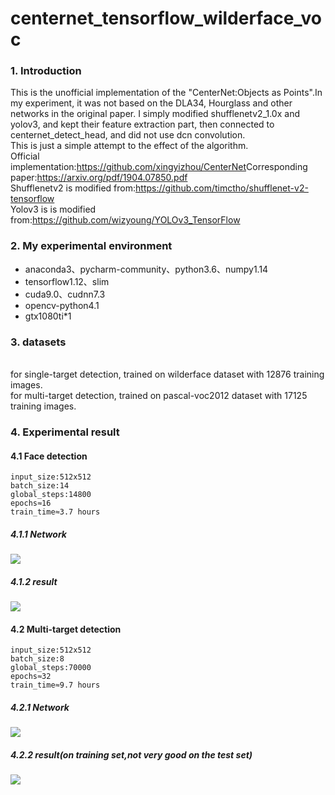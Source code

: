 # centernet_tensorflow_wilderface_voc
### 1. Introduction
This is the unofficial  implementation of the "CenterNet:Objects as Points".In my experiment, it was not based on the DLA34, Hourglass and other networks in the original paper. I simply modified shufflenetv2_1.0x and yolov3, and kept their feature extraction part, then connected to centernet_detect_head, and did not use dcn convolution.
<br>This is just a simple attempt to the effect of the algorithm.
<br>Official implementation:<https://github.com/xingyizhou/CenterNet>Corresponding paper:<https://arxiv.org/pdf/1904.07850.pdf>
<br>Shufflenetv2 is modified from:<https://github.com/timctho/shufflenet-v2-tensorflow>
<br>Yolov3 is is modified from:<https://github.com/wizyoung/YOLOv3_TensorFlow>
### 2. My experimental environment
* anaconda3、pycharm-community、python3.6、numpy1.14
* tensorflow1.12、slim
* cuda9.0、cudnn7.3
* opencv-python4.1
* gtx1080ti*1
### 3. datasets
<br>for single-target detection, trained on wilderface dataset with 12876 training images.
<br>for multi-target detection, trained on pascal-voc2012 dataset with 17125 training images.
### 4. Experimental result
#### 4.1 Face detection
```
input_size:512x512
batch_size:14
global_steps:14800
epochs≈16
train_time≈3.7 hours
```
##### 4.1.1 Network
![](https://github.com/xggIoU/centernet_tensorflow_wilderface_voc/blob/master/display_image/shufflenetv2_centernet.png)
##### 4.1.2 result
![](https://github.com/xggIoU/centernet_tensorflow_wilderface_voc/blob/master/display_image/face_detect.jpg)
#### 4.2 Multi-target detection
```
input_size:512x512
batch_size:8
global_steps:70000
epochs≈32
train_time≈9.7 hours
```
##### 4.2.1 Network
![](https://github.com/xggIoU/centernet_tensorflow_wilderface_voc/blob/master/display_image/yolov3_centernet.png)
##### 4.2.2 result(on training set,not very good on the test set)
![](https://github.com/xggIoU/centernet_tensorflow_wilderface_voc/blob/master/display_image/voc_detect.jpg)
